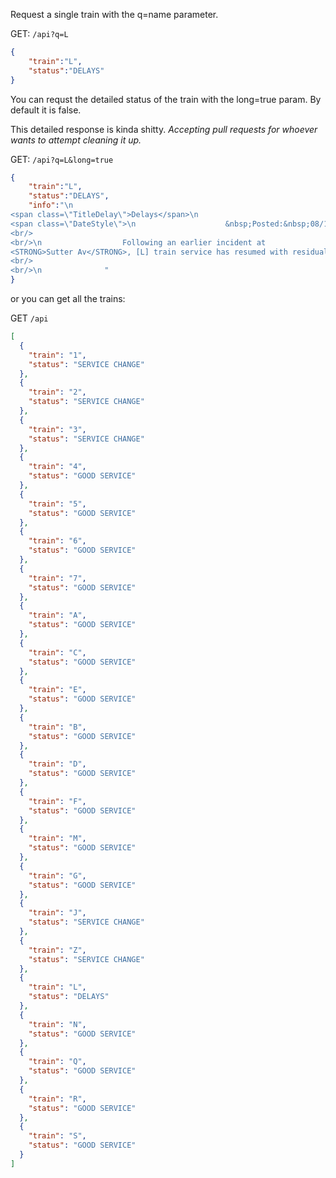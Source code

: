 Request a single train with the q=name parameter. 

GET: `/api?q=L`
```json
{
    "train":"L",
    "status":"DELAYS"
}
```
You can requst the detailed status of the train with the long=true param. By default it is false.

This detailed response is kinda shitty. *Accepting pull requests for whoever wants to attempt cleaning it up.* 

GET: `/api?q=L&long=true`
```json
{
    "train":"L",
    "status":"DELAYS",
    "info":"\n                    
<span class=\"TitleDelay\">Delays</span>\n
<span class=\"DateStyle\">\n                    &nbsp;Posted:&nbsp;08/18/2016&nbsp; 1:51PM\n                    </span>
<br/>
<br/>\n                  Following an earlier incident at
<STRONG>Sutter Av</STRONG>, [L] train service has resumed with residual delays.\n
<br/>
<br/>\n              "
}
```

or you can get all the trains: 

GET `/api`
```json
[
  {
    "train": "1",
    "status": "SERVICE CHANGE"
  },
  {
    "train": "2",
    "status": "SERVICE CHANGE"
  },
  {
    "train": "3",
    "status": "SERVICE CHANGE"
  },
  {
    "train": "4",
    "status": "GOOD SERVICE"
  },
  {
    "train": "5",
    "status": "GOOD SERVICE"
  },
  {
    "train": "6",
    "status": "GOOD SERVICE"
  },
  {
    "train": "7",
    "status": "GOOD SERVICE"
  },
  {
    "train": "A",
    "status": "GOOD SERVICE"
  },
  {
    "train": "C",
    "status": "GOOD SERVICE"
  },
  {
    "train": "E",
    "status": "GOOD SERVICE"
  },
  {
    "train": "B",
    "status": "GOOD SERVICE"
  },
  {
    "train": "D",
    "status": "GOOD SERVICE"
  },
  {
    "train": "F",
    "status": "GOOD SERVICE"
  },
  {
    "train": "M",
    "status": "GOOD SERVICE"
  },
  {
    "train": "G",
    "status": "GOOD SERVICE"
  },
  {
    "train": "J",
    "status": "SERVICE CHANGE"
  },
  {
    "train": "Z",
    "status": "SERVICE CHANGE"
  },
  {
    "train": "L",
    "status": "DELAYS"
  },
  {
    "train": "N",
    "status": "GOOD SERVICE"
  },
  {
    "train": "Q",
    "status": "GOOD SERVICE"
  },
  {
    "train": "R",
    "status": "GOOD SERVICE"
  },
  {
    "train": "S",
    "status": "GOOD SERVICE"
  }
]
```